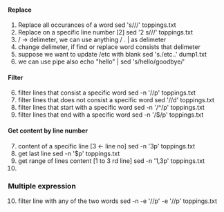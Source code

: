#### Replace
1. Replace all occurances of a word
   sed 's/<find>/<replace>/' toppings.txt
2. Replace on a specific line number [2]
   sed '2 s/<find>/<replace>/' toppings.txt   
2. / -> delimeter, we can use anything / . | as delimeter
3. change delimeter, if find or replace word consists that delimeter
4. suppose we want to update /etc with blank 
   sed 's./etc..' dump1.txt
5. we can use pipe also 
   echo "hello" | sed 's/hello/goodbye/'

#### Filter
6. filter lines that consist a specific word
   sed -n '/<word>/p' toppings.txt
7. filter lines that does not consist a specific word
   sed '/<word>/d' toppings.txt
8. filter lines that start with a specific word
   sed -n '/^<word>/p' toppings.txt
9. filter lines that end with a specific word
   sed -n '/<word>$/p' toppings.txt

#### Get content by line number
7. content of a specific line [3 <- line no]
   sed -n '3p' toppings.txt 
8. get last line
   sed -n '$p' toppings.txt
9. get range of lines content [1 to 3 rd line]
   sed -n '1,3p' toppings.txt
10. 

### Multiple expression
10. filter line with any of the two words
    sed -n -e '/<word1>/p' -e '/<word2>/p' toppings.txt
